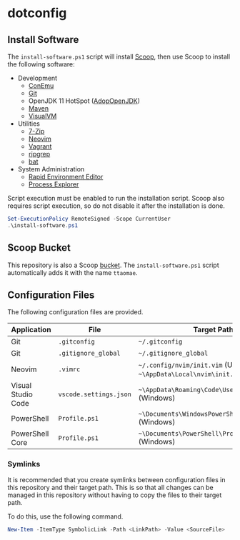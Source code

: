 # dotconfig

## Install Software

The `install-software.ps1` script will install [Scoop](https://scoop.sh/), then
use Scoop to install the following software:
* Development
    * [ConEmu](https://conemu.github.io/)
    * [Git](https://git-scm.com/)
    * OpenJDK 11 HotSpot ([AdopOpenJDK](https://adoptopenjdk.net/))
    * [Maven](http://maven.apache.org/)
    * [VisualVM](https://visualvm.github.io/)
* Utilities
    * [7-Zip](https://www.7-zip.org/)
    * [Neovim](https://neovim.io/)
    * [Vagrant](https://www.vagrantup.com/)
    * [ripgrep](https://github.com/BurntSushi/ripgrep)
    * [bat](https://github.com/sharkdp/bat)
* System Administration
    * [Rapid Environment Editor](https://www.rapidee.com/en/about)
    * [Process Explorer](https://docs.microsoft.com/en-us/sysinternals/downloads/process-explorer)

Script execution must be enabled to run the installation script. Scoop also
requires script execution, so do not disable it after the installation is done.

```powershell
Set-ExecutionPolicy RemoteSigned -Scope CurrentUser
.\install-software.ps1
```

## Scoop Bucket
This repository is also a Scoop [bucket](https://github.com/lukesampson/scoop/wiki/Buckets).
The `install-software.ps1` script automatically adds it with the name `ttaomae`.

## Configuration Files
The following configuration files are provided.

| Application | File | Target Path |
|---|---|---|
| Git | `.gitconfig` | `~/.gitconfig` |
| Git | `.gitignore_global` | `~/.gitignore_global` |
| Neovim | `.vimrc` | `~/.config/nvim/init.vim` (Unix) <br> `~\AppData\Local\nvim\init.vim` (Windows) |
| Visual Studio Code | `vscode.settings.json` | `~\AppData\Roaming\Code\User\settings.json` (Windows) |
| PowerShell | `Profile.ps1` | `~\Documents\WindowsPowerShell\Profile.ps1` (Windows) |
| PowerShell Core | `Profile.ps1` | `~\Documents\PowerShell\Profile.ps1` (Windows) |

### Symlinks
It is recommended that you create symlinks between configuration files in this
repository and their target path. This is so that all changes can be managed in
this repository without having to copy the files to their target path.

To do this, use the following command.
```powershell
New-Item -ItemType SymbolicLink -Path <LinkPath> -Value <SourceFile>
```

